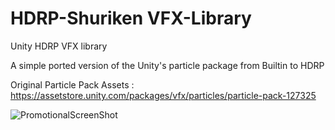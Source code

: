 # HDRP-Shuriken VFX-Library
 Unity HDRP VFX library

A simple ported version of the Unity's particle package from Builtin to HDRP

Original Particle Pack Assets : https://assetstore.unity.com/packages/vfx/particles/particle-pack-127325


 
![PromotionalScreenShot](https://static.wixstatic.com/media/40e3ee_fd536e719b584a66ace80a787efcf409~mv2.png/v1/fill/w_839,h_470,al_c,q_90,usm_0.66_1.00_0.01,enc_auto/Capture%20d%E2%80%99%C3%A9cran%20(376).png)

